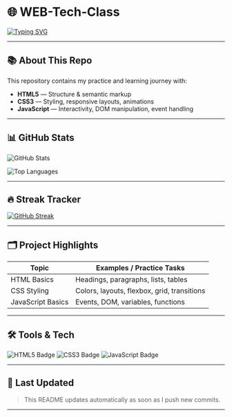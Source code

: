 # 🌐 WEB-Tech-Class

[![Typing SVG](https://readme-typing-svg.demolab.com?lines=Learning+HTML%2C+CSS%2C+JavaScript;Practicing+Web+Design;Building+Dynamic+Websites)](https://git.io/typing-svg)

---

## 📚 About This Repo
This repository contains my practice and learning journey with:
- **HTML5** — Structure & semantic markup  
- **CSS3** — Styling, responsive layouts, animations  
- **JavaScript** — Interactivity, DOM manipulation, event handling  

---

## 📊 GitHub Stats
![GitHub Stats](https://github-readme-stats.vercel.app/api?username=Naresh-Kumar-Mohanan&show_icons=true&theme=radical)

![Top Languages](https://github-readme-stats.vercel.app/api/top-langs/?username=Naresh-Kumar-Mohanan&layout=compact&theme=radical)

---

## 🔥 Streak Tracker
[![GitHub Streak](https://streak-stats.demolab.com?user=Naresh-Kumar-Mohanan&theme=tokyonight-duo)](https://git.io/streak-stats)

---

## 🗂 Project Highlights
| Topic            | Examples / Practice Tasks |
|------------------|---------------------------|
| HTML Basics      | Headings, paragraphs, lists, tables |
| CSS Styling      | Colors, layouts, flexbox, grid, transitions |
| JavaScript Basics| Events, DOM, variables, functions |

---

## 🛠 Tools & Tech
![HTML5 Badge](https://img.shields.io/badge/HTML5-E34F26?logo=html5&logoColor=white)
![CSS3 Badge](https://img.shields.io/badge/CSS3-1572B6?logo=css3&logoColor=white)
![JavaScript Badge](https://img.shields.io/badge/JavaScript-F7DF1E?logo=javascript&logoColor=black)

---

## 📅 Last Updated
> This README updates automatically as soon as I push new commits.

---
